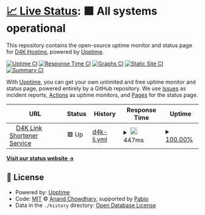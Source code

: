 # [📈 Live Status](https://d4kli.d4kstatus.net): <!--live status--> **🟩 All systems operational**

This repository contains the open-source uptime monitor and status page for [D4K Hosting](www.d4khosting.ca), powered by [Upptime](https://github.com/upptime/upptime).

[![Uptime CI](https://github.com/d4khosting/uptime-d4k-li/workflows/Uptime%20CI/badge.svg)](https://github.com/d4khosting/uptime-d4k-li/actions?query=workflow%3A%22Uptime+CI%22)
[![Response Time CI](https://github.com/d4khosting/uptime-d4k-li/workflows/Response%20Time%20CI/badge.svg)](https://github.com/d4khosting/uptime-d4k-li/actions?query=workflow%3A%22Response+Time+CI%22)
[![Graphs CI](https://github.com/d4khosting/uptime-d4k-li/workflows/Graphs%20CI/badge.svg)](https://github.com/d4khosting/uptime-d4k-li/actions?query=workflow%3A%22Graphs+CI%22)
[![Static Site CI](https://github.com/d4khosting/uptime-d4k-li/workflows/Static%20Site%20CI/badge.svg)](https://github.com/d4khosting/uptime-d4k-li/actions?query=workflow%3A%22Static+Site+CI%22)
[![Summary CI](https://github.com/d4khosting/uptime-d4k-li/workflows/Summary%20CI/badge.svg)](https://github.com/d4khosting/uptime-d4k-li/actions?query=workflow%3A%22Summary+CI%22)

With [Upptime](https://upptime.js.org), you can get your own unlimited and free uptime monitor and status page, powered entirely by a GitHub repository. We use [Issues](https://github.com/d4khosting/uptime-d4k-li/issues) as incident reports, [Actions](https://github.com/d4khosting/uptime-d4k-li/actions) as uptime monitors, and [Pages](https://d4kli.d4kstatus.net) for the status page.

<!--start: status pages-->
<!-- This summary is generated by Upptime (https://github.com/upptime/upptime) -->
<!-- Do not edit this manually, your changes will be overwritten -->
<!-- prettier-ignore -->
| URL | Status | History | Response Time | Uptime |
| --- | ------ | ------- | ------------- | ------ |
| <img alt="" src="https://d4khosting.github.io/uptime-assets/images/d4k-hosting-favicon.svg" height="13"> [D4K Link Shortener Service](https://d4k.li) | 🟩 Up | [d4k-li.yml](https://github.com/d4khosting/uptime-d4k-li/commits/HEAD/history/d4k-li.yml) | <details><summary><img alt="Response time graph" src="./graphs/d4k-li/response-time-week.png" height="20"> 447ms</summary><br><a href="https://d4kli.d4kstatus.net/history/d4k-li"><img alt="Response time 419" src="https://img.shields.io/endpoint?url=https%3A%2F%2Fraw.githubusercontent.com%2Fd4khosting%2Fuptime-d4k-li%2FHEAD%2Fapi%2Fd4k-li%2Fresponse-time.json"></a><br><a href="https://d4kli.d4kstatus.net/history/d4k-li"><img alt="24-hour response time 550" src="https://img.shields.io/endpoint?url=https%3A%2F%2Fraw.githubusercontent.com%2Fd4khosting%2Fuptime-d4k-li%2FHEAD%2Fapi%2Fd4k-li%2Fresponse-time-day.json"></a><br><a href="https://d4kli.d4kstatus.net/history/d4k-li"><img alt="7-day response time 447" src="https://img.shields.io/endpoint?url=https%3A%2F%2Fraw.githubusercontent.com%2Fd4khosting%2Fuptime-d4k-li%2FHEAD%2Fapi%2Fd4k-li%2Fresponse-time-week.json"></a><br><a href="https://d4kli.d4kstatus.net/history/d4k-li"><img alt="30-day response time 475" src="https://img.shields.io/endpoint?url=https%3A%2F%2Fraw.githubusercontent.com%2Fd4khosting%2Fuptime-d4k-li%2FHEAD%2Fapi%2Fd4k-li%2Fresponse-time-month.json"></a><br><a href="https://d4kli.d4kstatus.net/history/d4k-li"><img alt="1-year response time 419" src="https://img.shields.io/endpoint?url=https%3A%2F%2Fraw.githubusercontent.com%2Fd4khosting%2Fuptime-d4k-li%2FHEAD%2Fapi%2Fd4k-li%2Fresponse-time-year.json"></a></details> | <details><summary><a href="https://d4kli.d4kstatus.net/history/d4k-li">100.00%</a></summary><a href="https://d4kli.d4kstatus.net/history/d4k-li"><img alt="All-time uptime 100.00%" src="https://img.shields.io/endpoint?url=https%3A%2F%2Fraw.githubusercontent.com%2Fd4khosting%2Fuptime-d4k-li%2FHEAD%2Fapi%2Fd4k-li%2Fuptime.json"></a><br><a href="https://d4kli.d4kstatus.net/history/d4k-li"><img alt="24-hour uptime 100.00%" src="https://img.shields.io/endpoint?url=https%3A%2F%2Fraw.githubusercontent.com%2Fd4khosting%2Fuptime-d4k-li%2FHEAD%2Fapi%2Fd4k-li%2Fuptime-day.json"></a><br><a href="https://d4kli.d4kstatus.net/history/d4k-li"><img alt="7-day uptime 100.00%" src="https://img.shields.io/endpoint?url=https%3A%2F%2Fraw.githubusercontent.com%2Fd4khosting%2Fuptime-d4k-li%2FHEAD%2Fapi%2Fd4k-li%2Fuptime-week.json"></a><br><a href="https://d4kli.d4kstatus.net/history/d4k-li"><img alt="30-day uptime 100.00%" src="https://img.shields.io/endpoint?url=https%3A%2F%2Fraw.githubusercontent.com%2Fd4khosting%2Fuptime-d4k-li%2FHEAD%2Fapi%2Fd4k-li%2Fuptime-month.json"></a><br><a href="https://d4kli.d4kstatus.net/history/d4k-li"><img alt="1-year uptime 100.00%" src="https://img.shields.io/endpoint?url=https%3A%2F%2Fraw.githubusercontent.com%2Fd4khosting%2Fuptime-d4k-li%2FHEAD%2Fapi%2Fd4k-li%2Fuptime-year.json"></a></details>

<!--end: status pages-->

[**Visit our status website →**](https://d4kli.d4kstatus.net)

## 📄 License

- Powered by: [Upptime](https://github.com/upptime/upptime)
- Code: [MIT](./LICENSE) © [Anand Chowdhary](https://anandchowdhary.com), supported by [Pabio](https://pabio.com)
- Data in the `./history` directory: [Open Database License](https://opendatacommons.org/licenses/odbl/1-0/)
